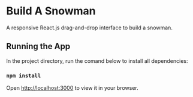 # Build A Snowman

A responsive React.js drag-and-drop interface to build a snowman.

## Running the App

In the project directory, run the comand below to install all dependencies:

### `npm install`

Open [http://localhost:3000](http://localhost:3000) to view it in your browser.
